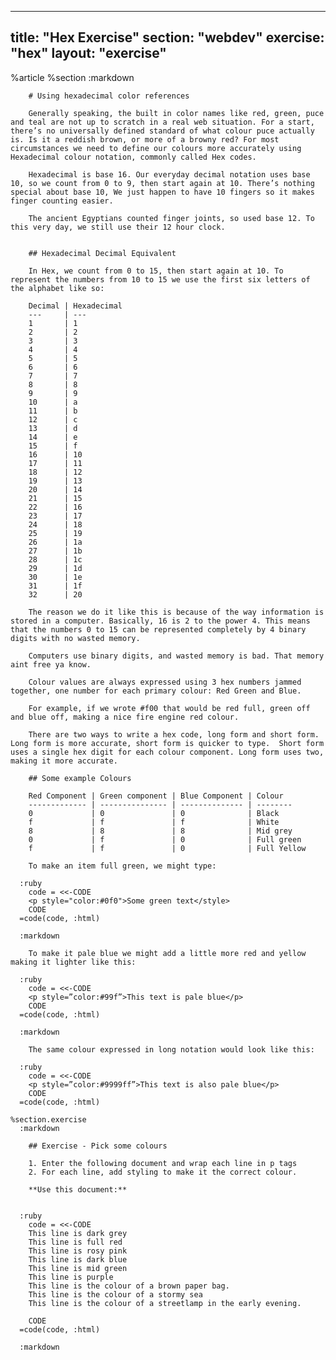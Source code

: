 ---
  title: "Hex Exercise"
  section: "webdev"
  exercise: "hex"
  layout: "exercise"
  ---
  
  %article
    %section
      :markdown
  
  
        # Using hexadecimal color references
  
        Generally speaking, the built in color names like red, green, puce and teal are not up to scratch in a real web situation. For a start, there’s no universally defined standard of what colour puce actually is. Is it a reddish brown, or more of a browny red? For most circumstances we need to define our colours more accurately using Hexadecimal colour notation, commonly called Hex codes.
  
        Hexadecimal is base 16. Our everyday decimal notation uses base 10, so we count from 0 to 9, then start again at 10. There’s nothing special about base 10, We just happen to have 10 fingers so it makes finger counting easier.
  
        The ancient Egyptians counted finger joints, so used base 12. To this very day, we still use their 12 hour clock.
  
  
        ## Hexadecimal Decimal Equivalent
  
        In Hex, we count from 0 to 15, then start again at 10. To represent the numbers from 10 to 15 we use the first six letters of the alphabet like so:
  
        Decimal | Hexadecimal
        ---     | ---
        1       | 1
        2       | 2
        3       | 3
        4       | 4
        5       | 5
        6       | 6
        7       | 7
        8       | 8
        9       | 9
        10      | a
        11      | b
        12      | c
        13      | d
        14      | e
        15      | f
        16      | 10
        17      | 11
        18      | 12
        19      | 13
        20      | 14
        21      | 15
        22      | 16
        23      | 17
        24      | 18
        25      | 19
        26      | 1a
        27      | 1b
        28      | 1c
        29      | 1d
        30      | 1e
        31      | 1f
        32      | 20
  
        The reason we do it like this is because of the way information is stored in a computer. Basically, 16 is 2 to the power 4. This means that the numbers 0 to 15 can be represented completely by 4 binary digits with no wasted memory.
  
        Computers use binary digits, and wasted memory is bad. That memory aint free ya know.
  
        Colour values are always expressed using 3 hex numbers jammed together, one number for each primary colour: Red Green and Blue.
  
        For example, if we wrote #f00 that would be red full, green off and blue off, making a nice fire engine red colour.
  
        There are two ways to write a hex code, long form and short form. Long form is more accurate, short form is quicker to type.  Short form uses a single hex digit for each colour component. Long form uses two, making it more accurate.
  
        ## Some example Colours
  
        Red Component | Green component | Blue Component | Colour
        ------------- | --------------- | -------------- | --------
        0             | 0               | 0              | Black
        f             | f               | f              | White
        8             | 8               | 8              | Mid grey
        0             | f               | 0              | Full green
        f             | f               | 0              | Full Yellow
  
        To make an item full green, we might type:
  
      :ruby
        code = <<-CODE
        <p style="color:#0f0">Some green text</style>
        CODE
      =code(code, :html)
  
      :markdown
  
        To make it pale blue we might add a little more red and yellow making it lighter like this:
  
      :ruby
        code = <<-CODE
        <p style=”color:#99f”>This text is pale blue</p>
        CODE
      =code(code, :html)
  
      :markdown
  
        The same colour expressed in long notation would look like this:
  
      :ruby
        code = <<-CODE
        <p style=”color:#9999ff”>This text is also pale blue</p>
        CODE
      =code(code, :html)
  
    %section.exercise
      :markdown
  
        ## Exercise - Pick some colours
  
        1. Enter the following document and wrap each line in p tags
        2. For each line, add styling to make it the correct colour.
  
        **Use this document:**
  
  
      :ruby
        code = <<-CODE
        This line is dark grey
        This line is full red
        This line is rosy pink
        This line is dark blue
        This line is mid green
        This line is purple
        This line is the colour of a brown paper bag.
        This line is the colour of a stormy sea
        This line is the colour of a streetlamp in the early evening.
  
        CODE
      =code(code, :html)
  
      :markdown
  